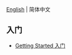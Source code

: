 [English](../table_of_contents.md) | 简体中文

## 入门

- [Getting Started 入门](./getting_started.md)
<!-- - [Context 上下文](./context.md)
- [Router 路由](./router.md)
- [Data binding 数据绑定](./data_binding.md)
- [Middleware 中间件](./middleware.md)
- [Testing 测试](./testing.md)

## 技术

- [Authentication 认证](./authentication.md)
- [Database 数据库](./database.md)
- [Validation 验证](./router/validation.md)
- [Logger 日志](./logger.md) -->
